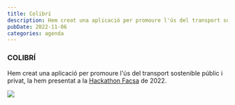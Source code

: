 ```yaml
---
title: Colibrí
description: Hem creat una aplicació per promoure l'ús del transport sostenible públic i privat, la hem presentat a la [Hackathon Facsa](https://hackathoncastellon.es/) de 2022.
pubDate: 2022-11-06
categories: agenda
---
```


### COLIBRÍ

Hem creat una aplicació per promoure l'ús del transport sostenible públic i privat, la hem presentat a la [Hackathon Facsa](https://hackathoncastellon.es/) de 2022.

![](images/Colibri.gif)
